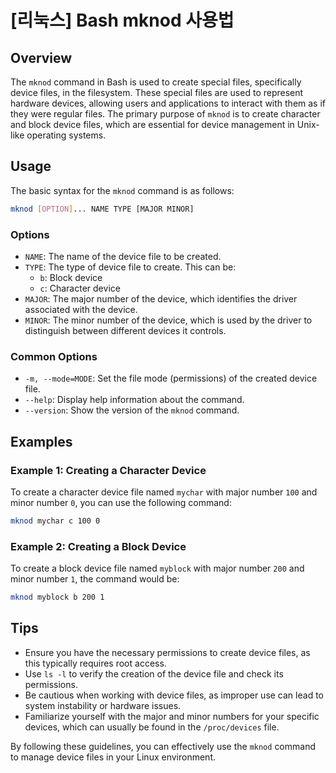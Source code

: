 # [리눅스] Bash mknod 사용법

## Overview
The `mknod` command in Bash is used to create special files, specifically device files, in the filesystem. These special files are used to represent hardware devices, allowing users and applications to interact with them as if they were regular files. The primary purpose of `mknod` is to create character and block device files, which are essential for device management in Unix-like operating systems.

## Usage
The basic syntax for the `mknod` command is as follows:

```bash
mknod [OPTION]... NAME TYPE [MAJOR MINOR]
```

### Options
- `NAME`: The name of the device file to be created.
- `TYPE`: The type of device file to create. This can be:
  - `b`: Block device
  - `c`: Character device
- `MAJOR`: The major number of the device, which identifies the driver associated with the device.
- `MINOR`: The minor number of the device, which is used by the driver to distinguish between different devices it controls.

### Common Options
- `-m, --mode=MODE`: Set the file mode (permissions) of the created device file.
- `--help`: Display help information about the command.
- `--version`: Show the version of the `mknod` command.

## Examples
### Example 1: Creating a Character Device
To create a character device file named `mychar` with major number `100` and minor number `0`, you can use the following command:

```bash
mknod mychar c 100 0
```

### Example 2: Creating a Block Device
To create a block device file named `myblock` with major number `200` and minor number `1`, the command would be:

```bash
mknod myblock b 200 1
```

## Tips
- Ensure you have the necessary permissions to create device files, as this typically requires root access.
- Use `ls -l` to verify the creation of the device file and check its permissions.
- Be cautious when working with device files, as improper use can lead to system instability or hardware issues.
- Familiarize yourself with the major and minor numbers for your specific devices, which can usually be found in the `/proc/devices` file.

By following these guidelines, you can effectively use the `mknod` command to manage device files in your Linux environment.